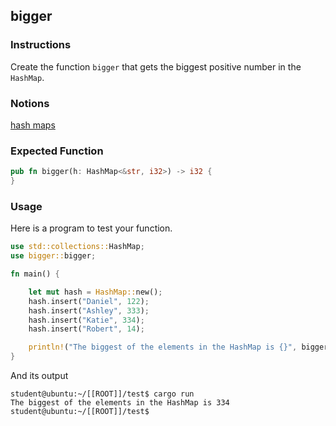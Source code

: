 ## bigger

### Instructions

Create the function `bigger` that gets the biggest positive number in the `HashMap`.

### Notions

[hash maps](https://doc.rust-lang.org/book/ch08-03-hash-maps.html)

### Expected Function

```rust
pub fn bigger(h: HashMap<&str, i32>) -> i32 {
}
```

### Usage

Here is a program to test your function.

```rust
use std::collections::HashMap;
use bigger::bigger;

fn main() {

    let mut hash = HashMap::new();
    hash.insert("Daniel", 122);
    hash.insert("Ashley", 333);
    hash.insert("Katie", 334);
    hash.insert("Robert", 14);

    println!("The biggest of the elements in the HashMap is {}", bigger(hash));
}
```

And its output

```console
student@ubuntu:~/[[ROOT]]/test$ cargo run
The biggest of the elements in the HashMap is 334
student@ubuntu:~/[[ROOT]]/test$
```
